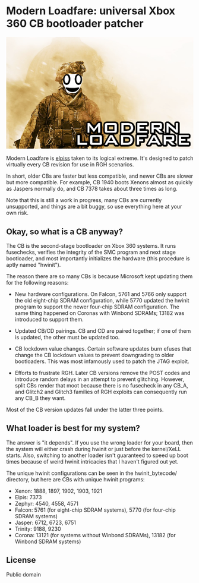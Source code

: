 # Modern Loadfare: universal Xbox 360 CB bootloader patcher

![](loadfare.png)

Modern Loadfare is [elpiss](https://github.com/wurthless-elektroniks/elpiss) taken to its logical extreme. It's
designed to patch virtually every CB revision for use in RGH scenarios.

In short, older CBs are faster but less compatible, and newer CBs are slower but more compatible.
For example, CB 1940 boots Xenons almost as quickly as Jaspers normally do, and CB 7378 takes about three times as long.

Note that this is still a work in progress, many CBs are currently unsupported, and things are a bit buggy, so use everything
here at your own risk.

## Okay, so what is a CB anyway?

The CB is the second-stage bootloader on Xbox 360 systems. It runs fusechecks, verifies the integrity of the SMC program
and next stage bootloader, and most importantly initializes the hardware (this procedure is aptly named "hwinit").

The reason there are so many CBs is because Microsoft kept updating them for the following reasons:
- New hardware configurations. On Falcon, 5761 and 5766 only support the old eight-chip SDRAM configuration, while
  5770 updated the hwinit program to support the newer four-chip SDRAM configuration. The same thing happened
  on Coronas with Winbond SDRAMs; 13182 was introduced to support them.

- Updated CB/CD pairings. CB and CD are paired together; if one of them is updated, the other must be updated too.

- CB lockdown value changes. Certain software updates burn efuses that change the CB lockdown values to prevent
  downgrading to older bootloaders. This was most infamously used to patch the JTAG exploit.

- Efforts to frustrate RGH. Later CB versions remove the POST codes and introduce random delays in an attempt to
  prevent glitching. However, split CBs render that moot because there is no fusecheck in any CB_A, and Glitch2
  and Glitch3 families of RGH exploits can consequently run any CB_B they want.

Most of the CB version updates fall under the latter three points.

## What loader is best for my system?

The answer is "it depends". If you use the wrong loader for your board, then the system will either crash
during hwinit or just before the kernel/XeLL starts. Also, switching to another loader isn't guaranteed
to speed up boot times because of weird hwinit intricacies that I haven't figured out yet.

The unique hwinit configurations can be seen in the hwinit_bytecode/ directory, but here are CBs
with unique hwinit programs:

- Xenon: 1888, 1897, 1902, 1903, 1921
- Elpis: 7373
- Zephyr: 4540, 4558, 4571
- Falcon: 5761 (for eight-chip SDRAM systems), 5770 (for four-chip SDRAM systems)
- Jasper: 6712, 6723, 6751
- Trinity: 9188, 9230
- Corona: 13121 (for systems without Winbond SDRAMs), 13182 (for Winbond SDRAM systems)

## License

Public domain
